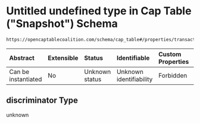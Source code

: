 # Untitled undefined type in Cap Table ("Snapshot") Schema

```txt
https://opencaptablecoalition.com/schema/cap_table#/properties/transactions/items/discriminator
```



| Abstract            | Extensible | Status         | Identifiable            | Custom Properties | Additional Properties | Access Restrictions | Defined In                                                                        |
| :------------------ | :--------- | :------------- | :---------------------- | :---------------- | :-------------------- | :------------------ | :-------------------------------------------------------------------------------- |
| Can be instantiated | No         | Unknown status | Unknown identifiability | Forbidden         | Allowed               | none                | [CapTable.schema.json*](../../schema/CapTable.schema.json "open original schema") |

## discriminator Type

unknown
